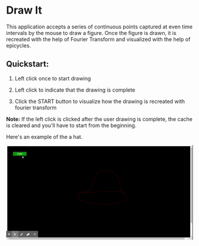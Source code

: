 # Draw It

This application accepts a series of continuous points captured at even time intervals by the mouse to draw a figure. Once the figure is drawn, it is recreated with the help of Fourier Transform and visualized with the help of epicycles.

## Quickstart:

1. Left click once to start drawing

2. Left click to indicate that the drawing is complete

3. Click the START button to visualize how the drawing is recreated with fourier transform

**Note:** If the left click is clicked after the user drawing is complete, the cache is cleared and you'll have to start from the beginning.


Here's an example of the a hat.

![Hat](./assets/hat.gif)

